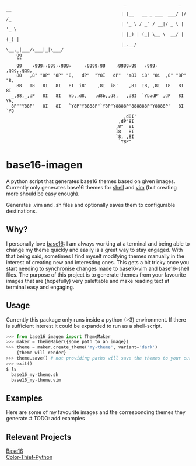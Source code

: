 ```
                                             _                    _  __
                                            | |__   __ _ ___  ___/ |/ /_
                                            | '_ \ / _` / __|/ _ \ | '_ \
                                            | |_) | (_| \__ \  __/ | (_) |
                                            |_.__/ \__,_|___/\___|_|\___/
    gg
    ""
    gg    ,ggg,,ggg,,ggg,     ,gggg,gg    ,gggg,gg   ,ggg,    ,ggg,,ggg,
    88   ,8" "8P" "8P" "8,   dP"  "Y8I   dP"  "Y8I  i8" "8i  ,8" "8P" "8,
    88   I8   8I   8I   8I  i8'    ,8I  i8'    ,8I  I8, ,8I  I8   8I   8I
  _,88,_,dP   8I   8I   Yb,,d8,   ,d8b,,d8,   ,d8I  `YbadP' ,dP   8I   Yb,
  8P""Y88P'   8I   8I   `Y8P"Y8888P"`Y8P"Y8888P"888888P"Y8888P'   8I   `Y8
                                             ,d8I'
                                           ,dP'8I
                                          ,8"  8I
                                          I8   8I
                                          `8, ,8I
                                           `Y8P"
```

<h1>base16-imagen</h1>
A python script that generates base16 themes based on given images.
Currently only generates base16 themes for <a href='https://github.com/chriskempson/base16-shell'>shell</a> and <a href='https://github.com/chriskempson/base16-vim'>vim</a> (but creating more should be easy enough). <br>

Generates .vim and .sh files and optionally saves them to configurable destinations.

<h2>Why?</h2>
I personally love <a href='https://github.com/chriskempson/base16'>base16</a>: I am always working at a terminal and being able to change my theme quickly and easily is a great way to stay engaged. With that being said, sometimes I find myself modifying themes manually in the interest of creating new and interesting ones. This gets a bit tricky once you start needing to synchronise changes made to base16-vim and base16-shell files. The purpose of this project is to generate themes from your favourite images that are (hopefully) very palettable and make reading text at terminal easy and engaging.

<h2>Usage</h2>
Currently this package only runs inside a python (>3) environment. If there is sufficient interest it could be expanded to run as a shell-script.

```python
>>> from base16_imagen import ThemeMaker
>>> maker = ThemeMaker({some path to an image})
>>> theme = maker.create_theme('my-theme', variant='dark')
    {theme will render}
>>> theme.save() # not providing paths will save the themes to your current directory
>>> exit()
$ ls
  base16_my-theme.sh
  base16_my-theme.vim
```

<h2>Examples</h2>
Here are some of my favourite images and the corresponding themes they generate
# TODO: add examples

<h2> Relevant Projects </h2>

<list>
    <a href="https://github.com/chriskempson/base16">Base16</a><br>
    <a href="https://github.com/fengsp/color-thief-py">Color-Thief-Python</a>
</list>
